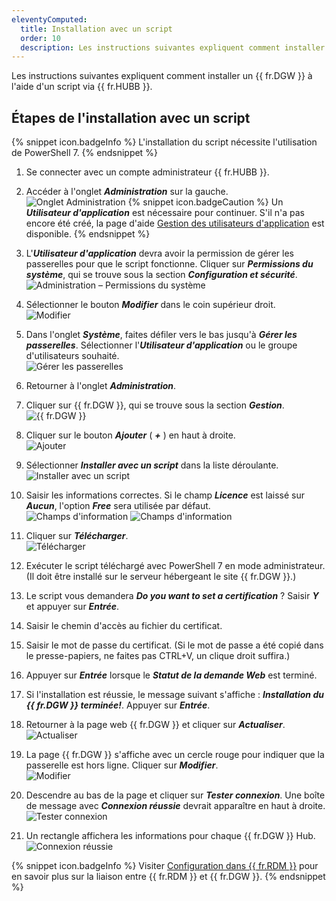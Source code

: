 ```yaml
---
eleventyComputed:
  title: Installation avec un script
  order: 10
  description: Les instructions suivantes expliquent comment installer un {{ fr.DGW }} à l'aide d'un script via {{ fr.HUBB }}.
---
```

Les instructions suivantes expliquent comment installer un {{ fr.DGW }} à l'aide d'un script via {{ fr.HUBB }}.

## Étapes de l'installation avec un script

{% snippet icon.badgeInfo %} 
L'installation du script nécessite l'utilisation de PowerShell 7.
{% endsnippet %} 

1. Se connecter avec un compte administrateur {{ fr.HUBB }}. 
1. Accéder à l'onglet ***Administration*** sur la gauche.  
![Onglet Administration](/img/fr/hub/DGW0020.png)
{% snippet icon.badgeCaution %} 
Un ***Utilisateur d'application*** est nécessaire pour continuer. S'il n'a pas encore été créé, la page d'aide [Gestion des utilisateurs d'application](/fr/hub/web-interface/hub-overview/administration/management/application-users/manage-application-users/) est disponible. 
{% endsnippet %} 

3. L'***Utilisateur d'application*** devra avoir la permission de gérer les passerelles pour que le script fonctionne. Cliquer sur ***Permissions du système***, qui se trouve sous la section ***Configuration et sécurité***.  
![Administration – Permissions du système](/img/fr/hub/DGW0022.png)
1. Sélectionner le bouton ***Modifier*** dans le coin supérieur droit.  
![Modifier](/img/fr/hub/DGW0023.png)
1. Dans l'onglet ***Système***, faites défiler vers le bas jusqu'à ***Gérer les passerelles***. Sélectionner l'***Utilisateur d'application*** ou le groupe d'utilisateurs souhaité.  
![Gérer les passerelles](/img/fr/hub/DGW0024.png)
1. Retourner à l'onglet ***Administration***. 
1. Cliquer sur {{ fr.DGW }}, qui se trouve sous la section ***Gestion***.  
![{{ fr.DGW }}](/img/fr/hub/DGW0021.png)
1. Cliquer sur le bouton ***Ajouter*** ( ***+*** ) en haut à droite.  
![Ajouter](/img/fr/hub/DGW0025.png)
1. Sélectionner ***Installer avec un script*** dans la liste déroulante.  
![Installer avec un script](/img/fr/hub/DGW0026.png)
1. Saisir les informations correctes. Si le champ ***Licence*** est laissé sur ***Aucun***, l'option ***Free*** sera utilisée par défaut.  
![Champs d'information](/img/fr/hub/DGW0027.png)
![Champs d'information](/img/fr/hub/DGW0028.png)
1. Cliquer sur ***Télécharger***.  
![Télécharger](/img/fr/hub/DGW0029.png)
1. Exécuter le script téléchargé avec PowerShell 7 en mode administrateur. (Il doit être installé sur le serveur hébergeant le site {{ fr.DGW }}.) 
1. Le script vous demandera ***Do you want to set a certification*** ? Saisir ***Y*** et appuyer sur ***Entrée***. 
1. Saisir le chemin d'accès au fichier du certificat. 
1. Saisir le mot de passe du certificat. (Si le mot de passe a été copié dans le presse-papiers, ne faites pas CTRL+V, un clique droit suffira.) 
1. Appuyer sur ***Entrée*** lorsque le ***Statut de la demande Web*** est terminé. 
1. Si l'installation est réussie, le message suivant s'affiche : ***Installation du {{ fr.DGW }} terminée!***. Appuyer sur ***Entrée***. 
1. Retourner à la page web {{ fr.DGW }} et cliquer sur ***Actualiser***.  
![Actualiser](/img/fr/hub/DGW0030.png)
1. La page {{ fr.DGW }} s'affiche avec un cercle rouge pour indiquer que la passerelle est hors ligne. Cliquer sur ***Modifier***.  
![Modifier](/img/fr/hub/DGW0031.png)
1. Descendre au bas de la page et cliquer sur ***Tester connexion***. Une boîte de message avec ***Connexion réussie*** devrait apparaître en haut à droite.  
![Tester connexion](/img/fr/hub/DGW0032.png)
1. Un rectangle affichera les informations pour chaque {{ fr.DGW }} Hub.  
![Connexion réussie](/img/fr/hub/DGW0033.png)

{% snippet icon.badgeInfo %} 
Visiter [Configuration dans {{ fr.RDM }}](/fr/hub/dgw/rdm-configuration/) pour en savoir plus sur la liaison entre {{ fr.RDM }} et {{ fr.DGW }}.
{% endsnippet %} 
